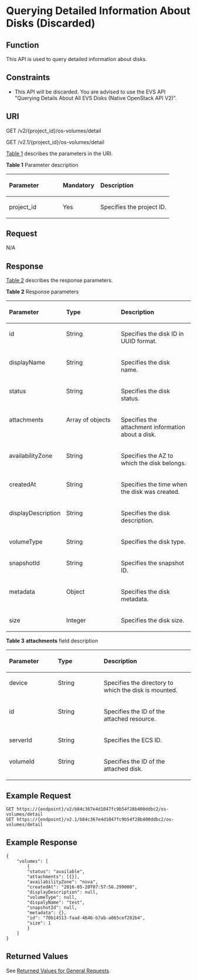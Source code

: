# Querying Detailed Information About Disks \(Discarded\)<a name="EN-US_TOPIC_0065817710"></a>

## Function<a name="en-us_topic_0057973210_section28902385"></a>

This API is used to query detailed information about disks.

## Constraints<a name="en-us_topic_0057973210_section53828184"></a>

-   This API will be discarded. You are advised to use the EVS API "Querying Details About All EVS Disks \(Native OpenStack API V2\)".

## URI<a name="en-us_topic_0057973210_section58794873"></a>

GET /v2/\{project\_id\}/os-volumes/detail

GET /v2.1/\{project\_id\}/os-volumes/detail

[Table 1](#en-us_topic_0057973210_table2814978410562)  describes the parameters in the URI.

**Table  1**  Parameter description

<a name="en-us_topic_0057973210_table2814978410562"></a>
<table><thead align="left"><tr id="en-us_topic_0057973210_row4149654710562"><th class="cellrowborder" valign="top" width="33%" id="mcps1.2.4.1.1"><p id="p5187119"><a name="p5187119"></a><a name="p5187119"></a>Parameter</p>
</th>
<th class="cellrowborder" valign="top" width="23%" id="mcps1.2.4.1.2"><p id="p17503500"><a name="p17503500"></a><a name="p17503500"></a>Mandatory</p>
</th>
<th class="cellrowborder" valign="top" width="44%" id="mcps1.2.4.1.3"><p id="p8497414"><a name="p8497414"></a><a name="p8497414"></a>Description</p>
</th>
</tr>
</thead>
<tbody><tr id="en-us_topic_0057973210_row3491217610562"><td class="cellrowborder" valign="top" width="33%" headers="mcps1.2.4.1.1 "><p id="en-us_topic_0057973210_p931403110562"><a name="en-us_topic_0057973210_p931403110562"></a><a name="en-us_topic_0057973210_p931403110562"></a>project_id</p>
</td>
<td class="cellrowborder" valign="top" width="23%" headers="mcps1.2.4.1.2 "><p id="en-us_topic_0057973210_p1623904210562"><a name="en-us_topic_0057973210_p1623904210562"></a><a name="en-us_topic_0057973210_p1623904210562"></a>Yes</p>
</td>
<td class="cellrowborder" valign="top" width="44%" headers="mcps1.2.4.1.3 "><p id="p37593705"><a name="p37593705"></a><a name="p37593705"></a>Specifies the project ID.</p>
</td>
</tr>
</tbody>
</table>

## Request<a name="en-us_topic_0057973210_section46007812"></a>

N/A

## Response<a name="en-us_topic_0057973210_section11417132"></a>

[Table 2](#en-us_topic_0057973210_table20675657)  describes the response parameters.

**Table  2**  Response parameters

<a name="en-us_topic_0057973210_table20675657"></a>
<table><thead align="left"><tr id="en-us_topic_0057973210_row8633818"><th class="cellrowborder" valign="top" width="30.023002300230022%" id="mcps1.2.4.1.1"><p id="p62404314"><a name="p62404314"></a><a name="p62404314"></a>Parameter</p>
</th>
<th class="cellrowborder" valign="top" width="30.023002300230022%" id="mcps1.2.4.1.2"><p id="p3528183"><a name="p3528183"></a><a name="p3528183"></a>Type</p>
</th>
<th class="cellrowborder" valign="top" width="39.953995399539956%" id="mcps1.2.4.1.3"><p id="p17347392"><a name="p17347392"></a><a name="p17347392"></a>Description</p>
</th>
</tr>
</thead>
<tbody><tr id="en-us_topic_0057973210_row10702812"><td class="cellrowborder" valign="top" width="30.023002300230022%" headers="mcps1.2.4.1.1 "><p id="en-us_topic_0057973210_p61621426"><a name="en-us_topic_0057973210_p61621426"></a><a name="en-us_topic_0057973210_p61621426"></a>id</p>
</td>
<td class="cellrowborder" valign="top" width="30.023002300230022%" headers="mcps1.2.4.1.2 "><p id="en-us_topic_0057973210_p25279646"><a name="en-us_topic_0057973210_p25279646"></a><a name="en-us_topic_0057973210_p25279646"></a>String</p>
</td>
<td class="cellrowborder" valign="top" width="39.953995399539956%" headers="mcps1.2.4.1.3 "><p id="en-us_topic_0057973210_p33755089"><a name="en-us_topic_0057973210_p33755089"></a><a name="en-us_topic_0057973210_p33755089"></a>Specifies the disk ID in UUID format.</p>
</td>
</tr>
<tr id="en-us_topic_0057973210_row35360353"><td class="cellrowborder" valign="top" width="30.023002300230022%" headers="mcps1.2.4.1.1 "><p id="en-us_topic_0057973210_p45616319"><a name="en-us_topic_0057973210_p45616319"></a><a name="en-us_topic_0057973210_p45616319"></a>displayName</p>
</td>
<td class="cellrowborder" valign="top" width="30.023002300230022%" headers="mcps1.2.4.1.2 "><p id="en-us_topic_0057973210_p3934325"><a name="en-us_topic_0057973210_p3934325"></a><a name="en-us_topic_0057973210_p3934325"></a>String</p>
</td>
<td class="cellrowborder" valign="top" width="39.953995399539956%" headers="mcps1.2.4.1.3 "><p id="en-us_topic_0057973210_p43305739"><a name="en-us_topic_0057973210_p43305739"></a><a name="en-us_topic_0057973210_p43305739"></a>Specifies the disk name.</p>
</td>
</tr>
<tr id="en-us_topic_0057973210_row54207338"><td class="cellrowborder" valign="top" width="30.023002300230022%" headers="mcps1.2.4.1.1 "><p id="en-us_topic_0057973210_p28718233"><a name="en-us_topic_0057973210_p28718233"></a><a name="en-us_topic_0057973210_p28718233"></a>status</p>
</td>
<td class="cellrowborder" valign="top" width="30.023002300230022%" headers="mcps1.2.4.1.2 "><p id="en-us_topic_0057973210_p44475525"><a name="en-us_topic_0057973210_p44475525"></a><a name="en-us_topic_0057973210_p44475525"></a>String</p>
</td>
<td class="cellrowborder" valign="top" width="39.953995399539956%" headers="mcps1.2.4.1.3 "><p id="en-us_topic_0057973210_p14578865"><a name="en-us_topic_0057973210_p14578865"></a><a name="en-us_topic_0057973210_p14578865"></a>Specifies the disk status.</p>
</td>
</tr>
<tr id="en-us_topic_0057973210_row64100928"><td class="cellrowborder" valign="top" width="30.023002300230022%" headers="mcps1.2.4.1.1 "><p id="en-us_topic_0057973210_p24792666"><a name="en-us_topic_0057973210_p24792666"></a><a name="en-us_topic_0057973210_p24792666"></a>attachments</p>
</td>
<td class="cellrowborder" valign="top" width="30.023002300230022%" headers="mcps1.2.4.1.2 "><p id="en-us_topic_0057973210_p62048949"><a name="en-us_topic_0057973210_p62048949"></a><a name="en-us_topic_0057973210_p62048949"></a>Array of objects</p>
</td>
<td class="cellrowborder" valign="top" width="39.953995399539956%" headers="mcps1.2.4.1.3 "><p id="en-us_topic_0057973210_p20789580"><a name="en-us_topic_0057973210_p20789580"></a><a name="en-us_topic_0057973210_p20789580"></a>Specifies the attachment information about a disk.</p>
</td>
</tr>
<tr id="en-us_topic_0057973210_row52888500"><td class="cellrowborder" valign="top" width="30.023002300230022%" headers="mcps1.2.4.1.1 "><p id="en-us_topic_0057973210_p56110116"><a name="en-us_topic_0057973210_p56110116"></a><a name="en-us_topic_0057973210_p56110116"></a>availabilityZone</p>
</td>
<td class="cellrowborder" valign="top" width="30.023002300230022%" headers="mcps1.2.4.1.2 "><p id="en-us_topic_0057973210_p48625528"><a name="en-us_topic_0057973210_p48625528"></a><a name="en-us_topic_0057973210_p48625528"></a>String</p>
</td>
<td class="cellrowborder" valign="top" width="39.953995399539956%" headers="mcps1.2.4.1.3 "><p id="en-us_topic_0057973210_p63661294"><a name="en-us_topic_0057973210_p63661294"></a><a name="en-us_topic_0057973210_p63661294"></a>Specifies the AZ to which the disk belongs.</p>
</td>
</tr>
<tr id="en-us_topic_0057973210_row36080735"><td class="cellrowborder" valign="top" width="30.023002300230022%" headers="mcps1.2.4.1.1 "><p id="en-us_topic_0057973210_p36858462"><a name="en-us_topic_0057973210_p36858462"></a><a name="en-us_topic_0057973210_p36858462"></a>createdAt</p>
</td>
<td class="cellrowborder" valign="top" width="30.023002300230022%" headers="mcps1.2.4.1.2 "><p id="en-us_topic_0057973210_p32745478"><a name="en-us_topic_0057973210_p32745478"></a><a name="en-us_topic_0057973210_p32745478"></a>String</p>
</td>
<td class="cellrowborder" valign="top" width="39.953995399539956%" headers="mcps1.2.4.1.3 "><p id="en-us_topic_0057973210_p27609454"><a name="en-us_topic_0057973210_p27609454"></a><a name="en-us_topic_0057973210_p27609454"></a>Specifies the time when the disk was created.</p>
</td>
</tr>
<tr id="en-us_topic_0057973210_row47158499"><td class="cellrowborder" valign="top" width="30.023002300230022%" headers="mcps1.2.4.1.1 "><p id="en-us_topic_0057973210_p61742075"><a name="en-us_topic_0057973210_p61742075"></a><a name="en-us_topic_0057973210_p61742075"></a>displayDescription</p>
</td>
<td class="cellrowborder" valign="top" width="30.023002300230022%" headers="mcps1.2.4.1.2 "><p id="en-us_topic_0057973210_p35052192"><a name="en-us_topic_0057973210_p35052192"></a><a name="en-us_topic_0057973210_p35052192"></a>String</p>
</td>
<td class="cellrowborder" valign="top" width="39.953995399539956%" headers="mcps1.2.4.1.3 "><p id="en-us_topic_0057973210_p62465711"><a name="en-us_topic_0057973210_p62465711"></a><a name="en-us_topic_0057973210_p62465711"></a>Specifies the disk description.</p>
</td>
</tr>
<tr id="en-us_topic_0057973210_row25320488"><td class="cellrowborder" valign="top" width="30.023002300230022%" headers="mcps1.2.4.1.1 "><p id="en-us_topic_0057973210_p37693619"><a name="en-us_topic_0057973210_p37693619"></a><a name="en-us_topic_0057973210_p37693619"></a>volumeType</p>
</td>
<td class="cellrowborder" valign="top" width="30.023002300230022%" headers="mcps1.2.4.1.2 "><p id="en-us_topic_0057973210_p33284303"><a name="en-us_topic_0057973210_p33284303"></a><a name="en-us_topic_0057973210_p33284303"></a>String</p>
</td>
<td class="cellrowborder" valign="top" width="39.953995399539956%" headers="mcps1.2.4.1.3 "><p id="en-us_topic_0057973210_p6071512"><a name="en-us_topic_0057973210_p6071512"></a><a name="en-us_topic_0057973210_p6071512"></a>Specifies the disk type.</p>
</td>
</tr>
<tr id="en-us_topic_0057973210_row54643614"><td class="cellrowborder" valign="top" width="30.023002300230022%" headers="mcps1.2.4.1.1 "><p id="en-us_topic_0057973210_p64056647"><a name="en-us_topic_0057973210_p64056647"></a><a name="en-us_topic_0057973210_p64056647"></a>snapshotId</p>
</td>
<td class="cellrowborder" valign="top" width="30.023002300230022%" headers="mcps1.2.4.1.2 "><p id="en-us_topic_0057973210_p21205924"><a name="en-us_topic_0057973210_p21205924"></a><a name="en-us_topic_0057973210_p21205924"></a>String</p>
</td>
<td class="cellrowborder" valign="top" width="39.953995399539956%" headers="mcps1.2.4.1.3 "><p id="en-us_topic_0057973210_p15397020"><a name="en-us_topic_0057973210_p15397020"></a><a name="en-us_topic_0057973210_p15397020"></a>Specifies the snapshot ID.</p>
</td>
</tr>
<tr id="en-us_topic_0057973210_row4355456"><td class="cellrowborder" valign="top" width="30.023002300230022%" headers="mcps1.2.4.1.1 "><p id="en-us_topic_0057973210_p17247680"><a name="en-us_topic_0057973210_p17247680"></a><a name="en-us_topic_0057973210_p17247680"></a>metadata</p>
</td>
<td class="cellrowborder" valign="top" width="30.023002300230022%" headers="mcps1.2.4.1.2 "><p id="en-us_topic_0057973210_p54884857"><a name="en-us_topic_0057973210_p54884857"></a><a name="en-us_topic_0057973210_p54884857"></a>Object</p>
</td>
<td class="cellrowborder" valign="top" width="39.953995399539956%" headers="mcps1.2.4.1.3 "><p id="en-us_topic_0057973210_p60492147"><a name="en-us_topic_0057973210_p60492147"></a><a name="en-us_topic_0057973210_p60492147"></a>Specifies the disk metadata.</p>
</td>
</tr>
<tr id="en-us_topic_0057973210_row7558414"><td class="cellrowborder" valign="top" width="30.023002300230022%" headers="mcps1.2.4.1.1 "><p id="en-us_topic_0057973210_p8251823"><a name="en-us_topic_0057973210_p8251823"></a><a name="en-us_topic_0057973210_p8251823"></a>size</p>
</td>
<td class="cellrowborder" valign="top" width="30.023002300230022%" headers="mcps1.2.4.1.2 "><p id="en-us_topic_0057973210_p64417965"><a name="en-us_topic_0057973210_p64417965"></a><a name="en-us_topic_0057973210_p64417965"></a>Integer</p>
</td>
<td class="cellrowborder" valign="top" width="39.953995399539956%" headers="mcps1.2.4.1.3 "><p id="en-us_topic_0057973210_p61755870"><a name="en-us_topic_0057973210_p61755870"></a><a name="en-us_topic_0057973210_p61755870"></a>Specifies the disk size.</p>
</td>
</tr>
</tbody>
</table>

**Table  3** **attachments**  field description

<a name="en-us_topic_0057973210_table10694153118228"></a>
<table><thead align="left"><tr id="en-us_topic_0057973210_row1770213111229"><th class="cellrowborder" valign="top" width="26.502650265026507%" id="mcps1.2.4.1.1"><p id="p928012114918"><a name="p928012114918"></a><a name="p928012114918"></a>Parameter</p>
</th>
<th class="cellrowborder" valign="top" width="24.81248124812481%" id="mcps1.2.4.1.2"><p id="p142801315498"><a name="p142801315498"></a><a name="p142801315498"></a>Type</p>
</th>
<th class="cellrowborder" valign="top" width="48.684868486848686%" id="mcps1.2.4.1.3"><p id="p4295171184915"><a name="p4295171184915"></a><a name="p4295171184915"></a>Description</p>
</th>
</tr>
</thead>
<tbody><tr id="en-us_topic_0057973210_row17709183112211"><td class="cellrowborder" valign="top" width="26.502650265026507%" headers="mcps1.2.4.1.1 "><p id="en-us_topic_0057973210_p5711203142219"><a name="en-us_topic_0057973210_p5711203142219"></a><a name="en-us_topic_0057973210_p5711203142219"></a>device</p>
</td>
<td class="cellrowborder" valign="top" width="24.81248124812481%" headers="mcps1.2.4.1.2 "><p id="en-us_topic_0057973210_p371215313222"><a name="en-us_topic_0057973210_p371215313222"></a><a name="en-us_topic_0057973210_p371215313222"></a>String</p>
</td>
<td class="cellrowborder" valign="top" width="48.684868486848686%" headers="mcps1.2.4.1.3 "><p id="en-us_topic_0057973210_p87146313224"><a name="en-us_topic_0057973210_p87146313224"></a><a name="en-us_topic_0057973210_p87146313224"></a>Specifies the directory to which the disk is mounted.</p>
</td>
</tr>
<tr id="en-us_topic_0057973210_row11715153182215"><td class="cellrowborder" valign="top" width="26.502650265026507%" headers="mcps1.2.4.1.1 "><p id="en-us_topic_0057973210_p197177319224"><a name="en-us_topic_0057973210_p197177319224"></a><a name="en-us_topic_0057973210_p197177319224"></a>id</p>
</td>
<td class="cellrowborder" valign="top" width="24.81248124812481%" headers="mcps1.2.4.1.2 "><p id="en-us_topic_0057973210_p1719183182216"><a name="en-us_topic_0057973210_p1719183182216"></a><a name="en-us_topic_0057973210_p1719183182216"></a>String</p>
</td>
<td class="cellrowborder" valign="top" width="48.684868486848686%" headers="mcps1.2.4.1.3 "><p id="en-us_topic_0057973210_p97211331142215"><a name="en-us_topic_0057973210_p97211331142215"></a><a name="en-us_topic_0057973210_p97211331142215"></a>Specifies the ID of the attached resource.</p>
</td>
</tr>
<tr id="en-us_topic_0057973210_row117221431132216"><td class="cellrowborder" valign="top" width="26.502650265026507%" headers="mcps1.2.4.1.1 "><p id="en-us_topic_0057973210_p37244312222"><a name="en-us_topic_0057973210_p37244312222"></a><a name="en-us_topic_0057973210_p37244312222"></a>serverId</p>
</td>
<td class="cellrowborder" valign="top" width="24.81248124812481%" headers="mcps1.2.4.1.2 "><p id="en-us_topic_0057973210_p11726103113222"><a name="en-us_topic_0057973210_p11726103113222"></a><a name="en-us_topic_0057973210_p11726103113222"></a>String</p>
</td>
<td class="cellrowborder" valign="top" width="48.684868486848686%" headers="mcps1.2.4.1.3 "><p id="en-us_topic_0057973210_p18728731122219"><a name="en-us_topic_0057973210_p18728731122219"></a><a name="en-us_topic_0057973210_p18728731122219"></a>Specifies the ECS ID.</p>
</td>
</tr>
<tr id="en-us_topic_0057973210_row1729193182219"><td class="cellrowborder" valign="top" width="26.502650265026507%" headers="mcps1.2.4.1.1 "><p id="en-us_topic_0057973210_p673013122218"><a name="en-us_topic_0057973210_p673013122218"></a><a name="en-us_topic_0057973210_p673013122218"></a>volumeId</p>
</td>
<td class="cellrowborder" valign="top" width="24.81248124812481%" headers="mcps1.2.4.1.2 "><p id="en-us_topic_0057973210_p1573210319222"><a name="en-us_topic_0057973210_p1573210319222"></a><a name="en-us_topic_0057973210_p1573210319222"></a>String</p>
</td>
<td class="cellrowborder" valign="top" width="48.684868486848686%" headers="mcps1.2.4.1.3 "><p id="en-us_topic_0057973210_p97342312223"><a name="en-us_topic_0057973210_p97342312223"></a><a name="en-us_topic_0057973210_p97342312223"></a>Specifies the ID of the attached disk.</p>
</td>
</tr>
</tbody>
</table>

## Example Request<a name="en-us_topic_0057973210_section35645325"></a>

```
GET https://{endpoint}/v2/b84c367e4d1047fc9b54f28b400ddbc2/os-volumes/detail
GET https://{endpoint}/v2.1/b84c367e4d1047fc9b54f28b400ddbc2/os-volumes/detail
```

## Example Response<a name="section1142813459392"></a>

```
{
    "volumes": [
        {
        "status": "available",
        "attachments": [{}],
        "availabilityZone": "nova",
        "createdAt": "2016-05-20T07:57:56.299000",
        "displayDescription": null,
        "volumeType": null,
        "dispalyName": "test",
        "snapshotId": null,
        "metadata": {},
        "id": "70b14513-faad-4646-b7ab-a065cef282b4",
        "size": 1    
        }
    ]
}
```

## Returned Values<a name="en-us_topic_0057973210_en-us_topic_0020212692_section22960139"></a>

See  [Returned Values for General Requests](returned-values-for-general-requests.md).

